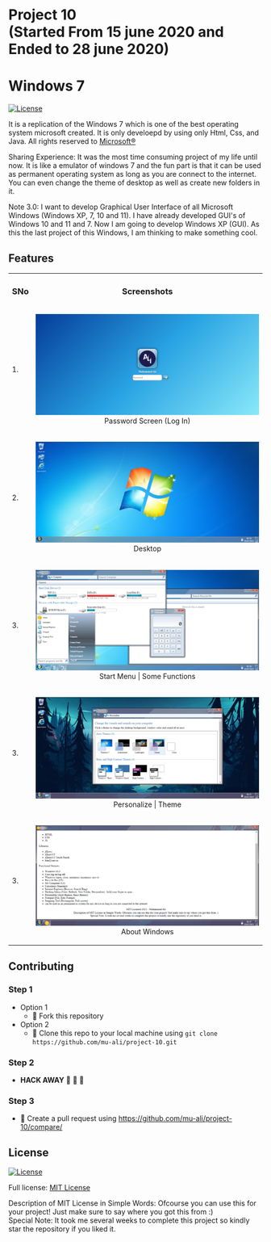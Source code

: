 # Project 10 <br /> (Started From 15 june 2020 and Ended to 28 june 2020)
# Windows 7

[![License](https://img.shields.io/badge/License-MIT-blue.svg)](LICENSE)

It is a replication of the Windows 7 which is one of the best operating system microsoft created. It is only develoepd by using only Html, Css, and Java. All rights reserved to <a href="https://www.microsoft.com/en-in">Microsoft&reg;</a>

Sharing Experience: It was the most time consuming project of my life until now. It is like a emulator of windows 7 and the fun part is that it can be used as permanent operating system as long as you are connect to the internet. You can even change the theme of desktop as well as create new folders in it.

Note 3.0: I want to develop Graphical User Interface of all Microsoft Windows (Windows XP, 7, 10 and 11). I have already developed GUI's of Windows 10 and 11 and 7. Now I am going to develop Windows XP (GUI). As this the last project of this Windows, I am thinking to make something cool.

## Features

<table>
  <tr>
    <td><h3>SNo</h3></td>
    <td><h3 align="center">Screenshots</h3></td>
  </tr>

  <tr>
    <td>1.</td>
    <td>
      <p align="center">
      <img src="./Readme Pictures/Windows 7 (1).PNG" title="Password Screen" alt="Password Screen Picture" />
      <br />
      Password Screen (Log In)
      </p>
    </td>
  </tr>
  <tr>
    <td>2.</td>
    <td>
      <p align="center">
      <img src="./Readme Pictures/Windows 7 (2).PNG" title="Desktop" alt="Desktop Picture" />
      <br />
      Desktop
      </p>
    </td>
  </tr>
  <tr>
    <td>3.</td>
    <td>
      <p align="center">
      <img src="./Readme Pictures/Windows 7 (3).PNG" title="Start Menu | Some Functions" alt="Start Menu | Some Functions Picture" />
      <br />
      Start Menu | Some Functions
      </p>
    </td>
  </tr>
    <tr>
    <td>3.</td>
    <td>
      <p align="center">
      <img src="./Readme Pictures/Windows 7 (4).PNG" title="Personalize | Theme" alt="Personalize | Theme Picture" />
      <br />
      Personalize | Theme
      </p>
    </td>
   </tr>
   <tr>
    <td>3.</td>
    <td>
      <p align="center">
      <img src="./Readme Pictures/Windows 7 (5).PNG" title="About Window" alt="About Window Picture" />
      <br />
      About Windows
      </p>
    </td>
   </tr>

</table>


## Contributing

### Step 1
- Option 1
  - :fork_and_knife: Fork this repository
- Option 2
  -  :dancers: Clone this repo to your local machine using ```git clone https://github.com/mu-ali/project-10.git```

### Step 2
- **HACK AWAY** :hammer: :hammer: :hammer:

### Step 3
- :repeat: Create a pull request using https://github.com/mu-ali/project-10/compare/


## License

[![License](https://img.shields.io/badge/License-MIT-blue.svg)](LICENSE)

Full license: [MIT License](LICENSE)

Description of MIT License in Simple Words: Ofcourse you can use this for your project! Just make sure to say where you got this from :) 
<br/>
Special Note: It took me several weeks to complete this project so kindly star the repository if you liked it. 
